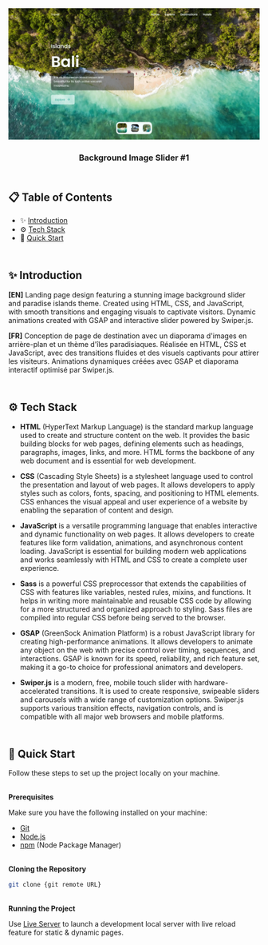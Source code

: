 <div align="center">
    <a href="https://bg-img-slider-1.netlify.app" target="_blank">
      <img src="design/preview.webp" alt="Project Banner">
    </a>
  <h3 align="center">Background Image Slider #1</h3>
</div>

##  <br /> 📋 <a name="table">Table of Contents</a>

- ✨ [Introduction](#introduction)
- ⚙️ [Tech Stack](#tech-stack)
- 🚀 [Quick Start](#quick-start)

##  <br /> <a name="introduction">✨ Introduction</a>

**[EN]** Landing page design featuring a stunning image background slider and paradise islands theme. Created using HTML, CSS, and JavaScript, with smooth transitions and engaging visuals to captivate visitors. Dynamic animations created with GSAP and interactive slider powered by Swiper.js.

**[FR]** Conception de page de destination avec un diaporama d'images en arrière-plan et un thème d'îles paradisiaques. Réalisée en HTML, CSS et JavaScript, avec des transitions fluides et des visuels captivants pour attirer les visiteurs. Animations dynamiques créées avec GSAP et diaporama interactif optimisé par Swiper.js.

##  <br /> <a name="tech-stack">⚙️ Tech Stack</a>

- **HTML** (HyperText Markup Language) is the standard markup language used to create and structure content on the web. It provides the basic building blocks for web pages, defining elements such as headings, paragraphs, images, links, and more. HTML forms the backbone of any web document and is essential for web development.
  
- **CSS** (Cascading Style Sheets) is a stylesheet language used to control the presentation and layout of web pages. It allows developers to apply styles such as colors, fonts, spacing, and positioning to HTML elements. CSS enhances the visual appeal and user experience of a website by enabling the separation of content and design.
  
- **JavaScript** is a versatile programming language that enables interactive and dynamic functionality on web pages. It allows developers to create features like form validation, animations, and asynchronous content loading. JavaScript is essential for building modern web applications and works seamlessly with HTML and CSS to create a complete user experience.
  
- **Sass** is a powerful CSS preprocessor that extends the capabilities of CSS with features like variables, nested rules, mixins, and functions. It helps in writing more maintainable and reusable CSS code by allowing for a more structured and organized approach to styling. Sass files are compiled into regular CSS before being served to the browser.
  
- **GSAP** (GreenSock Animation Platform) is a robust JavaScript library for creating high-performance animations. It allows developers to animate any object on the web with precise control over timing, sequences, and interactions. GSAP is known for its speed, reliability, and rich feature set, making it a go-to choice for professional animators and developers.
  
- **Swiper.js** is a modern, free, mobile touch slider with hardware-accelerated transitions. It is used to create responsive, swipeable sliders and carousels with a wide range of customization options. Swiper.js supports various transition effects, navigation controls, and is compatible with all major web browsers and mobile platforms.

## <br /> <a name="quick-start">🚀 Quick Start</a>

Follow these steps to set up the project locally on your machine.

<br/>**Prerequisites**

Make sure you have the following installed on your machine:

- [Git](https://git-scm.com/)
- [Node.js](https://nodejs.org/en)
- [npm](https://www.npmjs.com/) (Node Package Manager)

<br/>**Cloning the Repository**

```bash
git clone {git remote URL}
```

<br/>**Running the Project**

Use [Live Server](https://marketplace.visualstudio.com/items?itemName=ritwickdey.LiveServer)
to launch a development local server with live reload feature for static & dynamic pages.